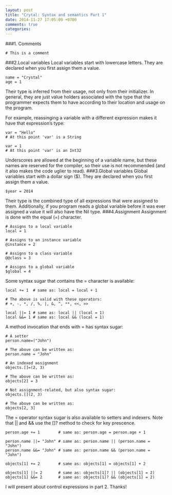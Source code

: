 ```yaml
---
layout: post
title: "Crytal: Syntax and semantics Part 1"
date: 2014-11-27 17:05:09 +0700
comments: true
categories: 
---
```


###1. Comments
```
# This is a comment
```
###2.Local variables
Local variables start with lowercase letters. They are declared when you first assign them a value.
```
name = "Crystal"
age = 1
```
Their type is inferred from their usage, not only from their initializer. In general, they are just value holders associated with the type that the programmer expects them to have according to their location and usage on the program.

For example, reassinging a variable with a different expression makes it have that expression’s type:
```
var = "Hello"
# At this point 'var' is a String

var = 1
# At this point 'var' is an Int32
```
Underscores are allowed at the beginning of a variable name, but these names are reserved for the compiler, so their use is not recommended (and it also makes the code uglier to read).
###3.Global variables
Global variables start with a dollar sign ($). They are declared when you first assign them a value.
```
$year = 2014
```
Their type is the combined type of all expressions that were assigned to them. Additionally, if you program reads a global variable before it was ever assigned a value it will also have the Nil type.
###4.Assignment
Assignment is done with the equal (=) character.
```
# Assigns to a local variable
local = 1

# Assigns to an instance variable
@instance = 2

# Assigns to a class variable
@@class = 3

# Assigns to a global variable
$global = 4
```
Some syntax sugar that contains the = character is available:
```
local += 1  # same as: local = local + 1

# The above is valid with these operators:
# +, -, *, /, %, |, &, ^, **, <<, >>

local ||= 1 # same as: local || (local = 1)
local &&= 1 # same as: local && (local = 1)
```
A method invocation that ends with = has syntax sugar:
```
# A setter
person.name=("John")

# The above can be written as:
person.name = "John"

# An indexed assignment
objects.[]=(2, 3)

# The above can be written as:
objects[2] = 3

# Not assignment-related, but also syntax sugar:
objects.[](2, 3)

# The above can be written as:
objects[2, 3]
```
The = operator syntax sugar is also available to setters and indexers. Note that || and && use the []? method to check for key prescence.
```
person.age += 1        # same as: person.age = person.age + 1

person.name ||= "John" # same as: person.name || (person.name = "John")
person.name &&= "John" # same as: person.name && (person.name = "John")

objects[1] += 2        # same as: objects[1] = objects[1] + 2

objects[1] ||= 2       # same as: objects[1]? || (objects[1] = 2)
objects[1] &&= 2       # same as: objects[1]? && (objects[1] = 2)
```
I will present about control expressions in part 2.
Thanks!

